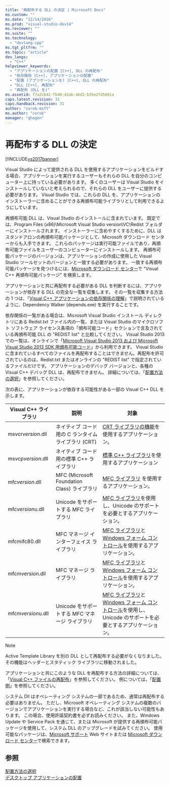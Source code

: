 ```yaml
---
title: "再配布する DLL の決定 | Microsoft Docs"
ms.custom: ""
ms.date: "12/14/2016"
ms.prod: "visual-studio-dev14"
ms.reviewer: ""
ms.suite: ""
ms.technology: 
  - "devlang-cpp"
ms.tgt_pltfrm: ""
ms.topic: "article"
dev_langs: 
  - "C++"
helpviewer_keywords: 
  - "アプリケーションの配置 [C++], DLL の再配布"
  - "依存関係 [C++], アプリケーションの配置"
  - "配置 (アプリケーションを) [C++], DLL の再配布"
  - "DLL [C++], 再配布"
  - "再配布 (DLL を)"
ms.assetid: f7a2cb42-fb48-42ab-abd2-b35e2fd5601a
caps.latest.revision: 31
caps.handback.revision: 31
author: "corob-msft"
ms.author: "corob"
manager: "ghogen"
---
```

# 再配布する DLL の決定
[!INCLUDE[vs2017banner](../assembler/inline/includes/vs2017banner.md)]

Visual Studio によって提供される DLL を使用するアプリケーションをビルドする場合、アプリケーションを実行するユーザーもそれらの DLL を自分のコンピューター上に持っている必要があります。  多くのユーザーは Visual Studio をインストールしていないと考えられるので、それらの DLL をユーザーに提供する必要があります。  Visual Studio では、これらの DLL を、アプリケーションのインストーラーに含めることができる再頒布可能ライブラリとして利用できるようにしています。  
  
 再頒布可能 DLL は、Visual Studio のインストールに含まれています。  既定では、Program Files \(x86\)\\Microsoft Visual Studio version\\VC\\Redist フォルダーにインストールされます。  インストーラーに含めやすくするために、DLL はスタンドアロンの再頒布可能パッケージとして、Microsoft ダウンロード センターからも入手できます。  これらのパッケージは実行可能ファイルであり、再頒布可能ファイルをユーザーのコンピューターにインストールします。  再頒布可能パッケージのバージョンは、アプリケーションの作成に使用した Visual Studio ツールセットのバージョンと一致する必要があります。  一致する再頒布可能パッケージを見つけるには、[Microsoft ダウンロード センター](http://go.microsoft.com/fwlink/p/?LinkId=158431)で "Visual C\+\+ 再頒布可能パッケージ" を検索します。  
  
 アプリケーションと共に再配布する必要がある DLL を判断するには、アプリケーションが依存する DLL の完全な一覧を収集します。  その一覧を収集する方法の 1 つは、「[Visual C\+\+ アプリケーションの依存関係の理解](../ide/understanding-the-dependencies-of-a-visual-cpp-application.md)」で説明されているように、Dependency Walker \(depends.exe\) を実行することです。  
  
 依存関係の一覧がある場合は、Microsoft Visual Studio インストール ディレクトリにある Redist.txt ファイル内の一覧、または Visual Studio のマイクロソフト ソフトウェア ライセンス条項の「頒布可能コード」セクションで言及されている再頒布可能 DLL の "REDIST list" と比較してください。  Visual Studio 2013 での一覧は、オンラインで「[Microsoft Visual Studio 2013 および Microsoft Visual Studio 2013 SDK 用頒布可能コード](http://go.microsoft.com/fwlink/p/?LinkId=313603)」から利用できます。  Visual Studio に含まれているすべてのファイルを再配布することはできません。再配布を許可されているのは、Redist.txt またはオンラインの "REDIST list" で指定されているファイルだけです。 アプリケーションのデバッグ バージョンと、各種の Visual C\+\+ デバッグ DLL は、再配布できません。  詳細については、「[配置方法の選択](../ide/choosing-a-deployment-method.md)」を参照してください。  
  
 次の表に、アプリケーションが依存する可能性がある一部の Visual C\+\+ DLL を示します。  
  
|Visual C\+\+ ライブラリ|説明|対象|  
|------------------------|--------|--------|  
|msvcr*version*.dll|ネイティブ コード用の C ランタイム ライブラリ \(CRT\)|[CRT ライブラリの機能](../c-runtime-library/crt-library-features.md)を使用するアプリケーション。|  
|msvcp*version*.dll|ネイティブ コード用の標準 C\+\+ ライブラリ|[標準 C\+\+ ライブラリ](../standard-library/cpp-standard-library-reference.md)を使用するアプリケーション|  
|mfc*version*.dll|MFC \(Microsoft Foundation Class\) ライブラリ|[MFC ライブラリ](../mfc/mfc-desktop-applications.md) を使用するアプリケーション。|  
|mfc*version*u.dll|Unicode をサポートする MFC ライブラリ|[MFC ライブラリ](../mfc/mfc-desktop-applications.md)を使用し、Unicode のサポートを必要とするアプリケーション。|  
|mfcmifc80.dll|MFC マネージ インターフェイス ライブラリ|[MFC ライブラリ](../mfc/mfc-desktop-applications.md)と [Windows フォーム コントロール](../Topic/Windows%20Forms%20Controls.md)を使用するアプリケーション。|  
|mfcm*version*.dll|MFC マネージ ライブラリ|[MFC ライブラリ](../mfc/mfc-desktop-applications.md)と [Windows フォーム コントロール](../Topic/Windows%20Forms%20Controls.md)を使用するアプリケーション。|  
|mfcm*version*u.dll|Unicode をサポートする MFC マネージ ライブラリ|[MFC ライブラリ](../mfc/mfc-desktop-applications.md)と [Windows フォーム コントロール](../Topic/Windows%20Forms%20Controls.md)を使用し、Unicode のサポートを必要とするアプリケーション。|  
  
> [!NOTE]
>  Active Template Library を別の DLL として再配布する必要がなくなりました。  その機能はヘッダーとスタティック ライブラリに移動されました。  
  
 アプリケーションと共にこのような DLL を再配布する方法の詳細については、「[Visual C\+\+ ファイルの再配布](../Topic/Redistributing%20Visual%20C++%20Files.md)」を参照してください。  例については、「[配置例](../ide/deployment-examples.md)」を参照してください。  
  
 システム Dll はオペレーティング システムの一部であるため、通常は再配布する必要はありません。  ただし、Microsoft オペレーティング システムの複数のバージョンでアプリケーションを実行する場合など、これが該当しない可能性もあります。  この場合、使用許諾契約書を必ずお読みください。  また、Windows Update や Service Pack を通じて、または Microsoft が提供する再頒布可能パッケージを使用して、システム DLL のアップグレードを試みてください。  使用可能なパッケージは、[Microsoft サポート](http://support.microsoft.com/) Web サイトまたは [Microsoft ダウンロード センター](http://go.microsoft.com/fwlink/p/?LinkId=158431)で検索できます。  
  
## 参照  
 [配置方法の選択](../ide/choosing-a-deployment-method.md)   
 [デスクトップ アプリケーションの配置](../Topic/Deploying%20Native%20Desktop%20Applications%20\(Visual%20C++\).md)